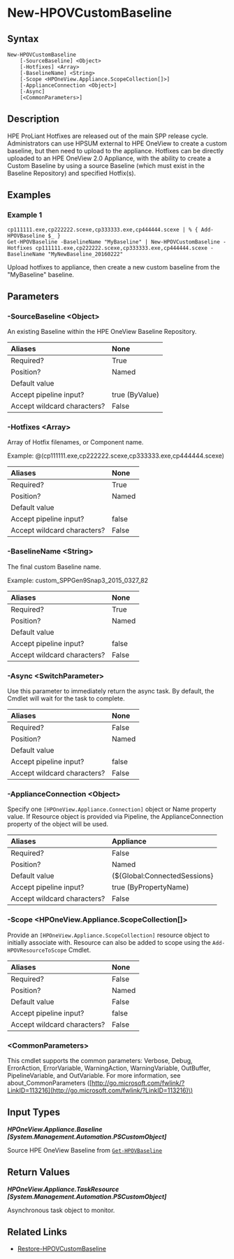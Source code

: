 ﻿---
description: Create Custom Baseline from Hotfixes and Source Baseline.
---

# New-HPOVCustomBaseline

## Syntax

```text
New-HPOVCustomBaseline
    [-SourceBaseline] <Object>
    [-Hotfixes] <Array>
    [-BaselineName] <String>
    [-Scope <HPOneView.Appliance.ScopeCollection[]>]
    [-ApplianceConnection <Object>]
    [-Async]
    [<CommonParameters>]
```

## Description

HPE ProLiant Hotfixes are released out of the main SPP release cycle.  Administrators can use HPSUM external to HPE OneView to create a custom baseline, but then need to upload to the appliance.  Hotfixes can be directly uploaded to an HPE OneView 2.0 Appliance, with the ability to create a Custom Baseline by using a source Baseline (which must exist in the Baseline Repository) and specified Hotfix(s).

## Examples

###  Example 1 

```text
cp111111.exe,cp222222.scexe,cp333333.exe,cp444444.scexe | % { Add-HPOVBaseline $_ }
Get-HPOVBaseline -BaselineName "MyBaseline" | New-HPOVCustomBaseline -Hotfixes cp111111.exe,cp222222.scexe,cp333333.exe,cp444444.scexe -BaselineName "MyNewBaseline_20160222"
```

Upload hotfixes to appliance, then create a new custom baseline from the "MyBaseline" baseline.

## Parameters

### -SourceBaseline &lt;Object&gt;

An existing Baseline within the HPE OneView Baseline Repository.

| Aliases | None |
| :--- | :--- |
| Required? | True |
| Position? | Named |
| Default value |  |
| Accept pipeline input? | true (ByValue) |
| Accept wildcard characters? | False |

### -Hotfixes &lt;Array&gt;

Array of Hotfix filenames, or Component name.  
	
Example: @(cp111111.exe,cp222222.scexe,cp333333.exe,cp444444.scexe)

| Aliases | None |
| :--- | :--- |
| Required? | True |
| Position? | Named |
| Default value |  |
| Accept pipeline input? | false |
| Accept wildcard characters? | False |

### -BaselineName &lt;String&gt;

The final custom Baseline name.

Example: custom_SPPGen9Snap3_2015_0327_82

| Aliases | None |
| :--- | :--- |
| Required? | True |
| Position? | Named |
| Default value |  |
| Accept pipeline input? | false |
| Accept wildcard characters? | False |

### -Async &lt;SwitchParameter&gt;

Use this parameter to immediately return the async task.  By default, the Cmdlet will wait for the task to complete.

| Aliases | None |
| :--- | :--- |
| Required? | False |
| Position? | Named |
| Default value |  |
| Accept pipeline input? | false |
| Accept wildcard characters? | False |

### -ApplianceConnection &lt;Object&gt;

Specify one `[HPOneView.Appliance.Connection]` object or Name property value. If Resource object is provided via Pipeline, the ApplianceConnection property of the object will be used.

| Aliases | Appliance |
| :--- | :--- |
| Required? | False |
| Position? | Named |
| Default value | (${Global:ConnectedSessions} | ? Default) |
| Accept pipeline input? | true (ByPropertyName) |
| Accept wildcard characters? | False |

### -Scope &lt;HPOneView.Appliance.ScopeCollection[]&gt;

Provide an `[HPOneView.Appliance.ScopeCollection]` resource object to initially associate with.  Resource can also be added to scope using the `Add-HPOVResourceToScope` Cmdlet.

| Aliases | None |
| :--- | :--- |
| Required? | False |
| Position? | Named |
| Default value | False |
| Accept pipeline input? | false |
| Accept wildcard characters? | False |

### &lt;CommonParameters&gt;

This cmdlet supports the common parameters: Verbose, Debug, ErrorAction, ErrorVariable, WarningAction, WarningVariable, OutBuffer, PipelineVariable, and OutVariable. For more information, see about\_CommonParameters \([http://go.microsoft.com/fwlink/?LinkID=113216](http://go.microsoft.com/fwlink/?LinkID=113216)\)

## Input Types

_**HPOneView.Appliance.Baseline [System.Management.Automation.PSCustomObject]**_

Source HPE OneView Baseline from [`Get-HPOVBaseline`](get-hpovbaseline.md)

## Return Values

_**HPOneView.Appliance.TaskResource [System.Management.Automation.PSCustomObject]**_

Asynchronous task object to monitor.

## Related Links

* [Restore-HPOVCustomBaseline](restore-hpovcustombaseline.md)
